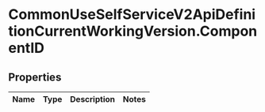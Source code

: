 # CommonUseSelfServiceV2ApiDefinitionCurrentWorkingVersion.ComponentID

## Properties
Name | Type | Description | Notes
------------ | ------------- | ------------- | -------------
